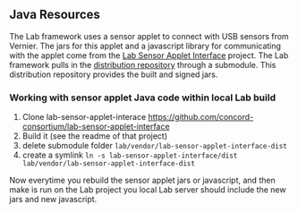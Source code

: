 ## Java Resources

The Lab framework uses a sensor applet to connect with USB sensors from Vernier.
The jars for this applet and a javascript library for communicating with the applet come from
the [Lab Sensor Applet Interface](https://github.com/concord-consortium/lab-sensor-applet-interface)
project. The Lab framework pulls in the
[distribution repository](https://github.com/concord-consortium/lab-sensor-applet-interface-dist)
through a submodule. This distribution repository provides the built and signed jars.

### Working with sensor applet Java code within local Lab build

1.  Clone lab-sensor-applet-interace https://github.com/concord-consortium/lab-sensor-applet-interface
2.  Build it (see the readme of that project)
3.  delete submodule folder `lab/vendor/lab-sensor-applet-interface-dist`
4.  create a symlink `ln -s lab-sensor-applet-interface/dist lab/vendor/lab-sensor-applet-interface-dist`

Now everytime you rebuild the sensor applet jars or javascript, and then make is run on the Lab project
you local Lab server should include the new jars and new javascript.
